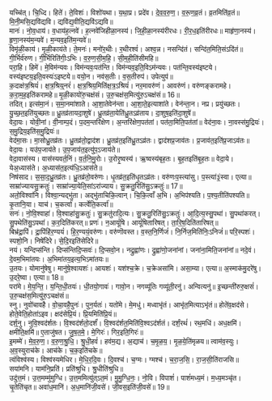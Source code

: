 

  
यच्चि॑त्। चि॒ध्दि। हिते॑। ते॒विशः॑। विशो॑यथा। य॒था॒प्र। प्रदे॑व। दे॒व॒व॒रु॒ण॒। व॒रू॒ण॒व्र॒तं। व्र॒तमिति॑व्र॒तं॥ मि॒नी॒मसि॒द्यवि॑द्यवि। द्यवि॑द्य॒वीति॒द्यवि॑ऽद्यवि॥  
मानः॑। नो॒व॒धाय॑। व॒धाय॑ह॒त्नवे॑। ह॒त्नवे॑जिहीळा॒नस्य॑। जि॒ही॒ळा॒नस्य॑रीरधः। री॒र॒ध॒इति॑रीरधः॥ माहृ॑णा॒नस्य॑। हृ॒णा॒नस्य॑म॒न्यवे॑। म॒न्यव॒इति॑म॒न्यवे॑॥  
विमृ॑ळी॒काय॑। मृ॒ळी॒काय॑ते। ते॒मनः॑। मनो॑र॒थीः। र॒थीरश्वं॑। अश्व॒न्न। नसन्दि॑तं। सन्दि॑त॒मिति॒संऽदि॑तं॥ गी॒र्भिर्व॑रुण। गी॒र्भिरिति॑गीः॒ऽभिः। व॒रु॒ण॒सी॒म॒हि॒। सी॒म॒ही॒ति॑सीमहि॥  
परा॒हि। हिमे॑। मे॒विम॑न्यवः। विम॑न्यवः॒पत॑न्ति। विम॑न्यव॒इति॒विऽम॑न्यवः। पत॑न्ति॒वस्य॑इष्टये। वस्य॑इष्टय॒इति॒वस्यः॑ऽइष्टये॥ वयो॒न। नव॑स॒तीः। व॒स॒तीरुप॑। उपेत्युप॑॥  
क॒दाक्ष॑त्र॒श्रियं॑। क्ष॒त्र॒श्रिय्॒नरं॑। क्ष॒त्र॒श्रिय॒मिति॑क्ष॒त्र॒ऽश्रियं॑। नर॒मावरु॑णं। आवरु॑णं। वरु॑णङ्करामहे। क॒रा॒म॒ह॒इति॑करामहे॥ मृ॒ळी॒कायो॑रु॒चक्ष॑सं। उ॒रु॒चक्ष॑स॒मित्यु॑रु॒ऽचक्ष॑सं॥ 16॥  
तदित्। इत्स॑मा॒नं। स॒मा॒नमा॑शाते। आ॒शा॒तेवेन॑न्ता। आ॒शा॒ते॒इत्याशा॑ते। वेन॑न्ता॒न। नप्र। प्रयु॑च्छतः। यु॒च्छ॒त॒इति॑युच्छतः॥ ध्रु॒तव्र॑तायदा॒शुषे॑। ध्रु॒तव्र॑ता॒येति॑ध्रु॒तऽव्र॑ताय। दा॒शुष॒इति॑दा॒शुषे॑॥  
वेदा॒यः। योवी॒नां। वी॒नाम्प॒दं। प॒दम॒न्तरि॑क्षेण। अ॒न्तरि॑क्षेण॒पत॑तां। पत॑ता॒मिति॒पत॑तां॥ वेद॑ना॒वः। ना॒वस्स॑मु॒द्रियः॑। स॒मु॒द्रिय॒इति॑स॒मु॒द्रियः॑॥  
वेद॑मा॒सः। मा॒सोध्रु॒तव्र॑तः। ध्रु॒तव्र॑तो॒द्वाद॑श। ध्रु॒तव्र॑त॒इति॑ध्रु॒तऽव्र॑तः। द्वाद॑शप्र॒जाव॑तः। प्र॒जाव॑त॒इति॑प्र॒जाऽव॑तः॥ वेदा॒यः। यउ॑प॒जाय॑ते। उ॒प॒जाय॑त॒इत्यु॑प॒ऽजाय॑ते॥  
वेदा॒वास॑स्य। वास॑स्यवर्त॒निं। व॒र्त॒नि॒मु॒रोः। उ॒रोरृ॒ष्वस्य॑। ऋ॒ष्वस्य॑बृह॒तः। बृ॒ह॒तइति॑बृ॒ह॒तः॥ वेदा॒ये। येअ॒ध्यास॑ते। अ॒ध्यास॑त॒इत्य॑धि॒ऽआस॑ते॥  
निष॑साद। स॒सा॒द॒ध्रु॒तव्र॑तः। ध्रु॒तव्र॑तो॒वरु॑णः। धृ॒तव्र॑त॒इति॑धृ॒तऽव्र॑तः। वरु॑णःप॒स्त्या॑सु। प॒स्त्या॑३॒॑स्वा। एत्या॥ साम्रा॑ज्यायसु॒क्रतुः॑। साम्रा॑ज्या॒येति॒सांऽरा॑ज्याय। सु॒क्रतु॒रिति॑सु॒ऽक्रतुः॑॥ 17॥  
अतो॒विश्वा॑नि। विश्वा॒न्यद्भु॑ता। अद्भु॑ताचिकि॒त्वान्। चि॒कि॒त्वाँ अ॒भि। अ॒भिप॑श्यति। प॒श्य॒तीति॑पश्यति॥ कृ॒तानि॒या। याच॑। च॒कर्त्वा॑। कर्त्वेति॒कर्त्वा॑॥  
सनः॑। नो॒वि॒श्वाहा॑। वि॒श्वाहा॑सु॒क्रतुः॑। सु॒क्रतु॑रादि॒त्यः। सु॒क्रतु॒रिति॑सु॒ऽक्रतुः॑। आ॒दि॒त्य॒स्सु॒पथा॑। सु॒पथा॑करत्। सु॒पथेति॑सु॒ऽपथा॑। क॒र॒दिति॑करत्॥ प्रणः॑। न॒आयूं॑षि। आयूं॑षितारिषत्। ता॒रि॒ष॒दिति॑तारिषत्॥  
बिभ्र॑द्रा॒पिं। द्रा॒पिंहि॑र॒ण्ययं॑। हि॒र॒ण्ययं॒वरु॑णः। वरु॑णॊवस्त। व॒स्त॒नि॒र्णिजं॑। नि॒र्निज॒मिति॑निः॒ऽनिजं॑॥ परि॒स्पशः॑। स्पशो॒नि। निषे॑दिरे। से॒दि॒रइति॑सेदिरे॥  
नयं। यन्दिप्स॑न्ति। दिप्स॑न्तिदि॒प्सवः॑। दि॒प्सवो॒न। नद्रुह्वा॑णः। द्रुह्वा॑णो॒जना॑नां। जना॑ना॒मिति॒जना॑नां॥ नदे॒वं। दे॒वम॒भिमा॑तयः। अ॒भिमा॑तय॒इत्य॒भिऽमा॑तयः॥  
उ॒तयः। योमानु॑षेषु। मानु॑षे॒श्वायशः॑। आयशः॑। यश॑श्च॒क्रे। च॒क्रेअसा॑मि। असा॒म्या। एत्या॥ अ॒स्माक॑मु॒दरे॑षु। उ॒दरे॒ष्वा। एत्या॥ 18॥  
परा॑मे। मे॒य॒न्ति॒। य॒न्ति॒धी॒तयः॑। धी॒तयो॒गावः॑। गावो॒न। नगव्यू॑तिः गव्यू॑ती॒रनु॑। अन्वित्यनु॑॥ इ॒च्छन्ती॑रुरु॒क्षसं॑। उ॒रु॒चक्ष॑स॒मित्यु॑रु॒ऽचक्ष॑सं॥  
स्नु। नुवो॑चावहै। वो॒चा॒वहै॒पुनः॑। पुन॒र्यतः॑। यतो॑मे। मे॒मधु॑। मध्वाभृ॑तं। आभृ॑त॒मित्याऽभृ॑तं॥ होते॑व॒क्षद॑से। होते॒वेति॒होता॑ऽइव। क्षद॑सेप्रि॒यं। प्रि॒यमिति॑प्रि॒यं॥  
दर्श्॒नु। नुवि॒श्वद॑र्शतः। वि॒श्वद॑र्शतो॒दर्शं॑। वि॒श्वद॑र्शत॒मिति॑वि॒श्वऽद॑र्शतं। दर्शं॒रथं॑। रथ॒मधि॑। अध॒क्षमि॑। क्षमीति॒क्षमि॑॥ ए॒ताजु॑षत। जु॒ष॒त॒मे॒। मे॒गिरः॑। गिर॒इति॒गिरः॑॥  
इ॒मम्मे॑। मे॒व॒रु॒ण॒। व॒रु॒ण॒श्रु॒धि॒। श्रु॒धी॒हवं॑। हव॑म॒द्य। अ॒द्याच॑। च॒मृ॒ळ॒य॒। मृ॒ळ॒ये॒ति॑मृळय॥ त्वाम॑व॒स्युः। अ॒व॒स्युराच॑के। आच॑के। च॒क॒इति॑चके॥  
त्वंविश्व॑स्य। विश्व॑स्यमेधिर। मे॒धि॒र॒दि॒वः। दि॒वश्च॑। च॒ग्मः। ग्मश्च॑। च॒रा॒ज॒सि॒। रा॒ज॒सी॒ति॑राजसि॥ सया॑मनि। याम॑नि॒प्रति॑। प्रति॑श्रुधि। श्रु॒धीति॑श्रुधि॥  
उदु॑त्त॒मं। उ॒त्त॒मम्मु॑मुग्धि। उ॒त्त॒ममित्यु॑त्ऽत॒मं। मु॒मु॒ग्धि॒नः॒। नो॒वि। विपाशं॑। पाशं॑मध्य॒मं। म॒ध्य॒मञ्चृ॑त। चृ॒तेति॑चृत॥ अवा॑ध॒मानि॑। अ॒ध॒मानि॑जी॒वसे॑। जी॒वस॒इति॑जी॒वसे॑॥ 19॥  
